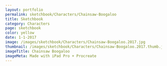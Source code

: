 ```yaml
---
layout: portfolio
permalink: sketchbook/Characters/Chainsaw-Boogaloo
title: Sketchbook
category: Characters
page: sketchbook
color: yellow
date: 1-1-2017
image: /images/sketchbook/Characters/Chainsaw-Boogaloo.2017.jpg
thumbnail: /images/sketchbook/Characters/Chainsaw-Boogaloo.2017.thumb.jpg
imageTitle: Chainsaw Boogaloo
imageMeta: Made with iPad Pro + Procreate
---
```

